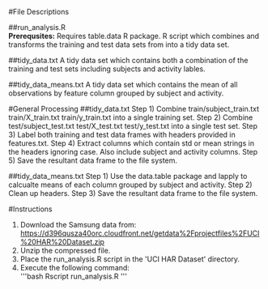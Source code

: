 #File Descriptions

##run_analysis.R  
**Prerequsites:**  Requires table.data R package.
R script which combines and transforms the training and test data sets from into a tidy data set.

##tidy_data.txt
A tidy data set which contains both a combination of the training and test sets including subjects and activity lables.

##tidy_data_means.txt
A tidy data set which contains the mean of all observations by feature column grouped by subject and activity.

#General Processing
##tidy_data.txt
Step 1)  Combine train/subject_train.txt  train/X_train.txt  train/y_train.txt into a single training set.
Step 2)  Combine test/subject_test.txt  test/X_test.txt  test/y_test.txt into a single test set.
Step 3)  Label both training and test data frames with headers provided in features.txt.
Step 4)  Extract columns which contain std or mean strings in the headers ignoring case.  Also include subject and activity columns.
Step 5)  Save the resultant data frame to the file system.

##tidy_data_means.txt
Step 1)  Use the data.table package and lapply to calcualte means of each column grouped by subject and activity.
Step 2)  Clean up headers.
Step 3)  Save the resultant data frame to the file system.

#Instructions
1) Download the Samsung data from:  https://d396qusza40orc.cloudfront.net/getdata%2Fprojectfiles%2FUCI%20HAR%20Dataset.zip 
2) Unzip the compressed file.
3) Place the run_analysis.R script in the 'UCI HAR Dataset' directory.
4) Execute the following command:  
'''bash
Rscript run_analysis.R
'''
